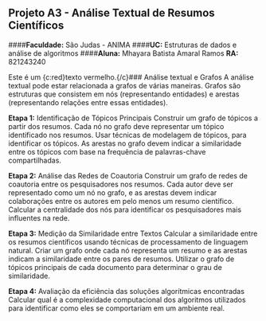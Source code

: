 ## Projeto A3 - Análise Textual de Resumos Científicos 

####**Faculdade:** São Judas - ANIMA
####**UC:** Estruturas de dados e análise de algoritmos
####**Aluna:** Mhayara Batista Amaral Ramos **RA:** 821243240

Este é um {c:red}texto vermelho.{/c}### Análise textual e Grafos
A análise textual pode estar relacionada a grafos de várias maneiras. Grafos são estruturas que consistem em nós (representando entidades) e arestas (representando relações entre essas entidades).

**Etapa 1:** Identificação de Tópicos Principais 
Construir um grafo de tópicos a partir dos resumos. Cada nó no grafo deve representar um tópico identificado nos resumos. Usar técnicas de modelagem de tópicos, para identificar os tópicos. As arestas no grafo devem indicar a similaridade entre os tópicos com base na frequência de palavras-chave compartilhadas.

**Etapa 2:** Análise das Redes de Coautoria
Construir um grafo de redes de coautoria entre os pesquisadores nos resumos. Cada autor deve ser representado como um nó no grafo, e as arestas devem indicar colaborações entre os autores em pelo menos um resumo científico. Calcular a centralidade dos nós para identificar os pesquisadores mais influentes na rede.

**Etapa 3:** Medição da Similaridade entre Textos
Calcular a similaridade entre os resumos científicos usando técnicas de processamento de linguagem natural. Criar um grafo onde cada nó representa um resumo e as arestas indicam a similaridade entre os pares de resumos. Utilizar o grafo de tópicos principais de cada documento para determinar o grau de similaridade.

**Etapa 4:** Avaliação da eficiência das soluções algorítmicas encontradas
Calcular qual é a complexidade computacional dos algoritmos utilizados para identificar como eles se comportariam em um ambiente real.






